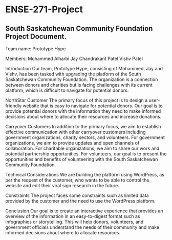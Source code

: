 # ENSE-271-Project

## South Saskatchewan Community Foundation Project Document.

Team name: Prototype Hype

Members:
Mohammed Alharbi
Jay Chandrakant Patel
Vishv Patel


Introduction
Our team, Prototype Hype, consisting of Mohammed, Jay and Vishv, has been tasked with upgrading the platform of the South Saskatchewan Community Foundation. The organization is a connection between donors and charities but is facing challenges with its current platform, which is difficult to navigate for potential donors.

NorthStar Customer
The primary focus of this project is to design a user-friendly website that is easy to navigate for potential donors. Our goal is to provide potential donors with the information they need to make informed decisions about where to allocate their resources and increase donations.

Carryover Customers
In addition to the primary focus, we aim to establish effective communication with other carryover customers including government organizations, charity sectors, and volunteers. For government organizations, we aim to provide updates and open channels of collaboration. For charitable organizations, we aim to share our work and potential partnership opportunities. For volunteers, our goal is to present the opportunities and benefits of volunteering with the South Saskatchewan Community Foundation.

Technical Considerations
We are building the platform using WordPress, as per the request of the customer, who wants to be able to control the website and edit their viral sign research in the future.

Constraints
The project faces some constraints such as limited data provided by the customer and the need to use the WordPress platform. 

Conclusion
Our goal is to create an interactive experience that provides an overview of the information in an easy-to-digest format such as infographics or storytelling. This will help donors, volunteers, and government officials understand the needs of their community and make informed decisions about where to allocate resources.






